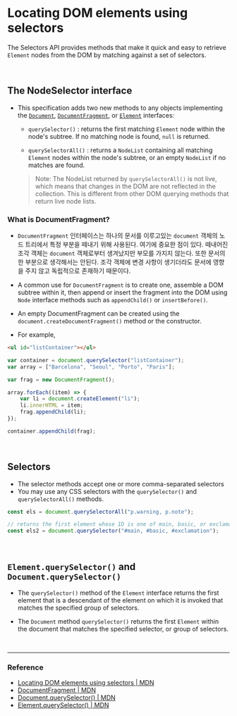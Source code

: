 # Locating DOM elements using selectors

The Selectors API provides methods that make it quick and easy to retrieve `Element` nodes from the DOM by matching against a set of selectors.

<br>

## The NodeSelector interface

- This specification adds two new methods to any objects implementing the [`Document`](https://developer.mozilla.org/en-US/docs/Web/API/Document), [`DocumentFragment`](https://developer.mozilla.org/en-US/docs/Web/API/DocumentFragment), or [`Element`](https://developer.mozilla.org/en-US/docs/Web/API/Element) interfaces:

  - `querySelector()` : returns the first matching `Element` node within the node's subtree. If no matching node is found, `null` is returned.

  - `querySelectorAll()` : returns a `NodeList` containing all matching `Element` nodes within the node's subtree, or an empty `NodeList` if no matches are found.

  > Note: The NodeList returned by `querySelectorAll()` is not live, which means that changes in the DOM are not reflected in the collection. This is different from other DOM querying methods that return live node lists.

### What is DocumentFragment?

- `DocumentFragment` 인터페이스는 하나의 문서를 이루고있는 `document` 객체의 노드 트리에서 특정 부분을 떼내기 위해 사용된다. 여기에 중요한 점이 있다. 떼내어진 조각 객체는 `document` 객체로부터 생겨났지만 부모를 가지지 않는다. 또한 문서의 한 부분으로 생각해서는 안된다. 조각 객체에 변경 사항이 생기더라도 문서에 영향을 주지 않고 독립적으로 존재하기 때문이다.

- A common use for `DocumentFragment` is to create one, assemble a DOM subtree within it, then append or insert the fragment into the DOM using `Node` interface methods such as `appendChild()` or `insertBefore()`.

- An empty DocumentFragment can be created using the `document.createDocumentFragment()` method or the constructor.

- For example,

```html
<ul id="listContainer"></ul>
```

```javascript
var container = document.querySelector("listContainer");
var array = ["Barcelona", "Seoul", "Porto", "Paris"];

var frag = new DocumentFragment();

array.forEach((item) => {
	var li = document.createElement("li");
	li.innerHTML = item;
	frag.appendChild(li);
});

container.appendChild(frag);
```

<br>

## Selectors

- The selector methods accept one or more comma-separated selectors
- You may use any CSS selectors with the `querySelector()` and `querySelectorAll()` methods.

```javascript
const els = document.querySelectorAll("p.warning, p.note");

// returns the first element whose ID is one of main, basic, or exclamation.
const els2 = document.querySelector("#main, #basic, #exclamation");
```

<br>

## `Element.querySelector()` and `Document.querySelector()`

- The `querySelector()` method of the `Element` interface returns the first element that is a descendant of the element on which it is invoked that matches the specified group of selectors.

- The `Document` method `querySelector()` returns the first `Element` within the document that matches the specified selector, or group of selectors.

<br>

---

### Reference

- [Locating DOM elements using selectors | MDN](https://developer.mozilla.org/en-US/docs/Web/API/Document_object_model/Locating_DOM_elements_using_selectors)
- [DocumentFragment | MDN](https://developer.mozilla.org/en-US/docs/Web/API/DocumentFragment)
- [Document.querySelector() | MDN](https://developer.mozilla.org/en-US/docs/Web/API/Document/querySelector)
- [Element.querySelector() | MDN](https://developer.mozilla.org/en-US/docs/Web/API/Element/querySelector)
